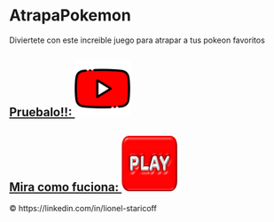 # AtrapaPokemon

<p>Diviertete con este increible juego para atrapar a tus pokeon favoritos</p>



<h2><a href="https://www.youtube.com/watch?v=cfIPnYoEXNI"> Pruebalo!!: <img src="https://github.com/LionelStaricoff/conversor/blob/main/youtube.png?raw=true" alt="enlace a youtube" width="100" height="100"> </a></h2>


<h2><a href="https://www.youtube.com/watch?v=cfIPnYoEXNI"> Mira como fuciona: <img src="https://github.com/LionelStaricoff/AtrapaPokemon/blob/main/btnjugar-removebg-preview.png?raw=true" alt="enlace a Netlify" width="100" height="100"> </a></h2> 


<p>&copy https://linkedin.com/in/lionel-staricoff</p>
